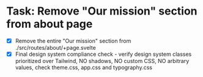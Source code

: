 # Task: Remove "Our mission" section from about page

- [x] Remove the entire "Our mission" section from ./src/routes/about/+page.svelte
- [x] Final design system compliance check - verify design system classes prioritized over Tailwind, NO shadows, NO custom CSS, NO arbitrary values, check theme.css, app.css and typography.css